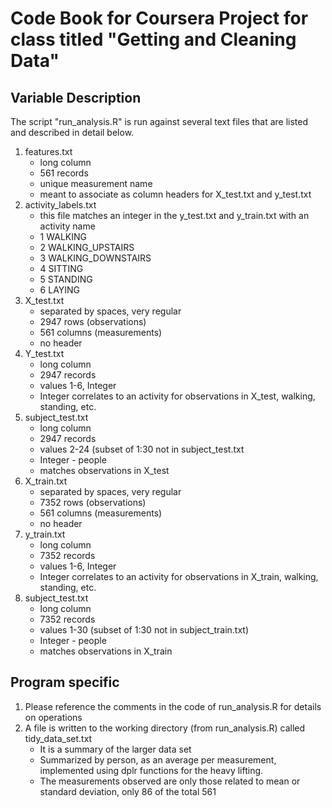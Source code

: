 # Code Book for Coursera Project for class titled "Getting and Cleaning Data"

## Variable Description

The script "run_analysis.R" is run against several text files that are listed and described in detail below.

1.	features.txt
	+ long column
	+ 561 records 
	+ unique measurement name
	+ meant to associate as column headers for X_test.txt and y_test.txt
2.	activity_labels.txt
	+ this file matches an integer in the y_test.txt and y_train.txt with an activity name
	+ 1 WALKING
	+ 2 WALKING_UPSTAIRS
	+ 3 WALKING_DOWNSTAIRS
	+ 4 SITTING
	+ 5 STANDING
	+ 6 LAYING
3.	X_test.txt
	+ separated by spaces, very regular 
	+ 2947 rows (observations)
	+ 561 columns (measurements)
	+ no header
4.	Y_test.txt
	+ long column
	+ 2947 records
	+ values 1-6, Integer
	+ Integer correlates to an activity for observations in X_test, walking, standing, etc.
5.	subject_test.txt
	+ long column
	+ 2947 records
	+ values 2-24 (subset of 1:30 not in subject_test.txt
	+ Integer - people
	+ matches observations in X_test
6.	X_train.txt
	+ separated by spaces, very regular 
	+ 7352 rows (observations)
	+ 561 columns (measurements)
	+ no header
7.	y_train.txt
	+ long column
	+ 7352 records
	+ values 1-6, Integer
	+ Integer correlates to an activity for observations in X_train, walking, standing, etc.
8.	subject_test.txt
	+ long column
	+ 7352 records
	+ values 1-30 (subset of 1:30 not in subject_train.txt)
	+ Integer - people
	+ matches observations in X_train
		
## Program specific

1.  Please reference the comments in the code of run_analysis.R for details on operations
2.  A file is written to the working directory (from run_analysis.R) called tidy_data_set.txt
	+ It is a summary of the larger data set
	+ Summarized by person, as an average per measurement, implemented using dplr functions for the heavy lifting.  
	+ The measurements observed are only those related to mean or standard deviation, only 86 of the total 561
